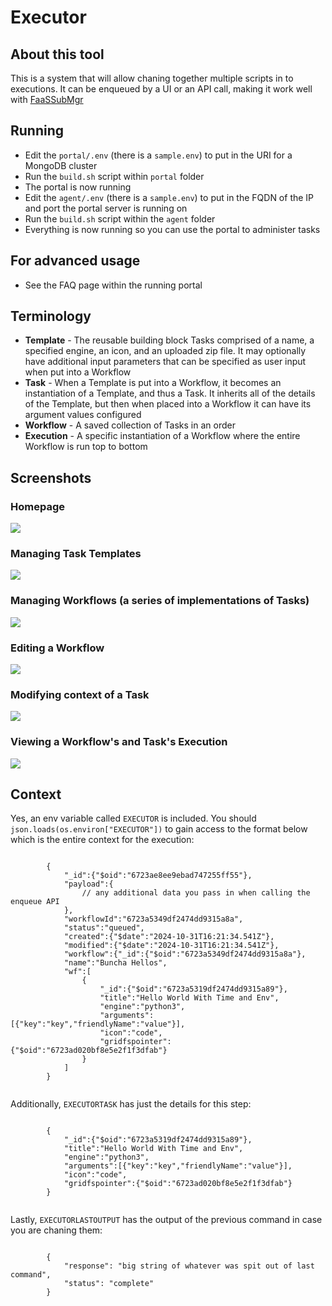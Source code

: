 # Executor

## About this tool
This is a system that will allow chaning together multiple scripts in to executions. It can be enqueued by a UI or an API call, making it work well with [FaaSSubMgr](https://github.com/graboskyc/FaaSSubMgr)

## Running
* Edit the `portal/.env` (there is a `sample.env`) to put in the URI for a MongoDB cluster
* Run the `build.sh` script within `portal` folder
* The portal is now running
* Edit the `agent/.env` (there is a `sample.env`) to put in the FQDN of the IP and port the portal server is running on
* Run the `build.sh` script within the `agent` folder
* Everything is now running so you can use the portal to administer tasks

## For advanced usage
* See the FAQ page within the running portal

## Terminology
* **Template** - The reusable building block Tasks comprised of a name, a specified engine, an icon, and an uploaded zip file. It may optionally have additional input parameters that can be specified as user input when put into a Workflow
* **Task** - When a Template is put into a Workflow, it becomes an instantiation of a Template, and thus a Task. It inherits all of the details of the Template, but then when placed into a Workflow it can have its argument values configured
* **Workflow** - A saved collection of Tasks in an order
* **Execution** - A specific instantiation of a Workflow where the entire Workflow is run top to bottom

## Screenshots

### Homepage
![](screenshots/ss01.png)

### Managing Task Templates
![](screenshots/ss02.png)

### Managing Workflows (a series of implementations of Tasks)
![](screenshots/ss03.png)

### Editing a Workflow
![](screenshots/ss05.png)

### Modifying context of a Task
![](screenshots/ss06.png)

### Viewing a Workflow's and Task's Execution
![](screenshots/ss04.png)

## Context
<p>Yes, an env variable called <code>EXECUTOR</code> is included. You should <code>json.loads(os.environ["EXECUTOR"])</code> to gain access to the format below which is the entire context for the execution:</p>
<p>
    <code>
        {
            "_id":{"$oid":"6723ae8ee9ebad747255ff55"},
            "payload":{
                // any additional data you pass in when calling the enqueue API
            },
            "workflowId":"6723a5349df2474dd9315a8a",
            "status":"queued",
            "created":{"$date":"2024-10-31T16:21:34.541Z"},
            "modified":{"$date":"2024-10-31T16:21:34.541Z"},
            "workflow":{"_id":{"$oid":"6723a5349df2474dd9315a8a"},
            "name":"Buncha Hellos",
            "wf":[
                {
                    "_id":{"$oid":"6723a5319df2474dd9315a89"},
                    "title":"Hello World With Time and Env",
                    "engine":"python3",
                    "arguments":[{"key":"key","friendlyName":"value"}],
                    "icon":"code",
                    "gridfspointer":{"$oid":"6723ad020bf8e5e2f1f3dfab"}
                }
            ]
        }
    </code>
</p>
<p>Additionally, <code>EXECUTORTASK</code> has just the details for this step:</p>
<p>
    <code>
        {
            "_id":{"$oid":"6723a5319df2474dd9315a89"},
            "title":"Hello World With Time and Env",
            "engine":"python3",
            "arguments":[{"key":"key","friendlyName":"value"}],
            "icon":"code",
            "gridfspointer":{"$oid":"6723ad020bf8e5e2f1f3dfab"}
        }
    </code>
</p>
<p>Lastly, <code>EXECUTORLASTOUTPUT</code> has the output of the previous command in case you are chaning them:</p>
<p>
    <code>
        {
            "response": "big string of whatever was spit out of last command",
            "status": "complete"
        }
    </code>
</p>